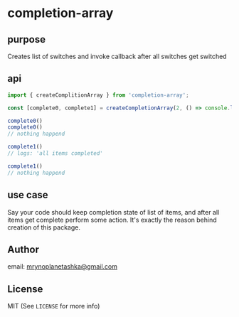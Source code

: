 # completion-array

## purpose
Creates list of switches and invoke callback after all switches get switched
## api
```js
import { createComplitionArray } from 'completion-array';

const [complete0, complete1] = createCompletionArray(2, () => console.log('all items completed'));

complete0()
complete0()
// nothing happend

complete1()
// logs: 'all items completed'

complete1()
// nothing happend
```
## use case
Say your code should keep completion state of list of items, and after all items get complete perform some action. It's exactly the reason behind creation of this package.

## Author
email:
mrynoplanetashka@gmail.com

## License
MIT (See `LICENSE` for more info)